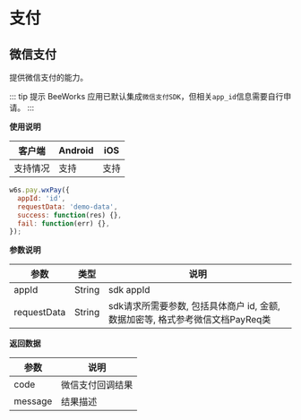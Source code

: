 # 支付

## 微信支付

提供微信支付的能力。

::: tip 提示
BeeWorks 应用已默认集成`微信支付SDK`，但相关`app_id`信息需要自行申请。
:::

**使用说明**

| 客户端   | Android | iOS  |
| -------- | ------- | ---- |
| 支持情况 | 支持    | 支持 |


```js
w6s.pay.wxPay({
  appId: 'id',
  requestData: 'demo-data',
  success: function(res) {},
  fail: function(err) {},
});
```

**参数说明**

| 参数 | 类型 | 说明|
| - | - | - |
| appId | String | sdk appId |
| requestData | String | sdk请求所需要参数, 包括具体商户 id, 金额, 数据加密等, 格式参考微信文档PayReq类 |

**返回数据**

| 参数 | 说明 |
| - | - | 
| code | 微信支付回调结果 |
| message | 结果描述  |